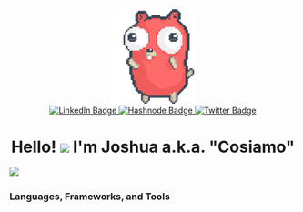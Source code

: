 <div id="header" align="center">
  <img src="https://github.com/Cosiamo/Cosiamo/blob/main/party-gopher.gif" width="150"/>
</div>

<div id="badges" align="center">
  <a href="https://linkedin.com/in/joshua-becnel/">
    <img src="https://img.shields.io/badge/LinkedIn-black?style=for-the-badge&logo=linkedin&logoColor=white" alt="LinkedIn Badge"/>
  </a>
  <a href="https://cosiamo.hashnode.dev/">
    <img src="https://img.shields.io/badge/Hashnode-blue?style=for-the-badge&logo=hashnode&logoColor=white" alt="Hashnode Badge"/>
  </a>
  <a href="https://twitter.com/Cosiamo_dev">
    <img src="https://img.shields.io/badge/Twitter-9cf?style=for-the-badge&logo=twitter&logoColor=white" alt="Twitter Badge"/>
  </a>
</div>

<h1 align="center">
  Hello!
  <img src="https://media.giphy.com/media/hvRJCLFzcasrR4ia7z/giphy.gif" width="30px"/>
  I'm Joshua a.k.a. "Cosiamo"
</h1>

<img src="https://media.giphy.com/media/1NYkJ0wTvncdXV5dN5/giphy.gif" width="60px"/>

### Languages, Frameworks, and Tools
